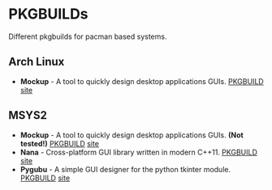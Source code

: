 # PKGBUILDs #

Different pkgbuilds for pacman based systems.

## Arch Linux ##

* **Mockup** - A tool to quickly design desktop applications GUIs. [PKGBUILD](archlinux/mockup/PKGBUILD) [site](https://launchpad.net/mockup)

## MSYS2 ##

* **Mockup** - A tool to quickly design desktop applications GUIs. **(Not tested!)** [PKGBUILD](msys2/mingw-w64-x86_64-mockup/PKGBUILD) [site](https://launchpad.net/mockup)
* **Nana** - Cross-platform GUI library written in modern C++11. [PKGBUILD](msys2/mingw-w64-x86_64-nana/PKGBUILD) [site](http://nanapro.org/en-us/)
* **Pygubu** - A simple GUI designer for the python tkinter module. [PKGBUILD](msys2/python-pygubu/PKGBUILD) [site](https://github.com/alejandroautalan/pygubu)
